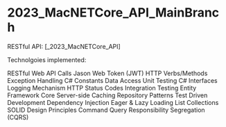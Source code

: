 # 2023_MacNETCore_API_MainBranch
RESTful API: [_2023_MacNETCore_API]

Technolgoies implemented:

RESTful Web API Calls
Jason Web Token (JWT)
HTTP Verbs/Methods
Exception Handling
C# Constants
Data Access
Unit Testing
C# Interfaces
Logging Mechanism
HTTP Status Codes
Integration Testing
Entity Framework Core
Server-side Caching
Repository Patterns
Test Driven Development
Dependency Injection
Eager & Lazy Loading
List Collections
SOLID Design Principles
Command Query Responsibility Segregation (CQRS)


